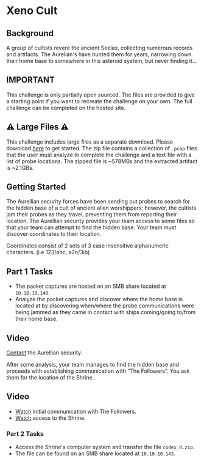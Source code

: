 # Xeno Cult

## Background
A group of cultists revere the ancient Seelax, collecting numerous records and artifacts. The Aurelian's have hunted them for years, narrowing down their home base to somewhere in this asteroid system, but never finding it...  

## IMPORTANT
This challenge is only partially open sourced. The files are provided to give a starting point if you want to recreate the challenge on your own. The full challenge can be completed on the hosted site.

## ⚠️ Large Files ⚠️
This challenge includes large files as a separate download. Please download [here](https://presidentscup.cisa.gov/files/pc4/team-round3b-xeno-cult-largefiles.zip) to get started. The zip file contains a collection of `.pcap` files that the user must analyze to complete the challenge and a text file with a list of probe locations. The zipped file is ~578MBs and the extracted artifact is ~2.1GBs.

## Getting Started
The Aurellian security forces have been sending out probes to search for the hidden base of a cult of ancient alien worshippers; however, the cultists jam their probes as they travel, preventing them from reporting their location. The Aurellian security provides your team access to some files so that your team can attempt to find the hidden base. Your team must discover coordinates to their location.

Coordinates consist of 2 sets of 3 case insensitive alphanumeric characters. (i.e 123/abc, a2n/3ib)

## Part 1 Tasks
- The packet captures are hosted on an SMB share located at `10.10.10.140`.
- Analyze the packet captures and discover where the home base is located at by discovering when/where the probe communications were being jammed as they came in contact with ships coming/going to/from their home base.

## Video
[Contact](https://presidentscup.cisa.gov/files/719c9a3bc831a6ffeaa71928e1ad9abc-VIDEO-07-P01.mp4) the Aurellian security.

After some analysis, your team manages to find the hidden base and proceeds with establishing communication with “The Followers”.  You ask them for the location of the Shrine.

## Video
- [Watch](https://presidentscup.cisa.gov/files/673bf7fdc090770b6060ff7715ecc254-VIDEO-07-P02.mp4) initial communication with The Followers.
- [Watch](https://presidentscup.cisa.gov/files/36325b8c29c9c612b7df44af323b4f7b-VIDEO-07-P03.mp4) access to the Shrine.

### Part 2 Tasks
- Access the Shrine's computer system and transfer the file `codex_d.zip`.
- The file can be found on an SMB share located at `10.10.10.143`.

